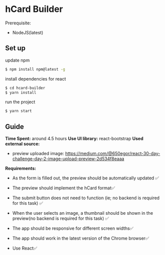 # hCard Builder
Prerequisite:
- NodeJS(latest)


## Set up

update npm
```sh
$ npm install npm@latest -g
```

install dependencies for react
```sh
$ cd hcard-builder
$ yarn install
```

run the project
```sh
$ yarn start
```

## Guide

**Time Spent:** around 4.5 hours
**Use UI library:** react-bootstrap
**Used external source:** 
- preview uploaded image: https://medium.com/@650egor/react-30-day-challenge-day-2-image-upload-preview-2d534f8eaaa

**Requirements:**
* As the form is filled out, the preview should be automatically updated ✅ 

* The preview should implement the hCard format✅

* The submit button does not need to function (ie; no backend is required for
this task) ✅

* When the user selects an image, a thumbnail should be shown in the preview(no backend is required for this task) ✅

* The app should be responsive for different screen widths✅

* The app should work in the latest version of the Chrome browser✅

* Use React✅

